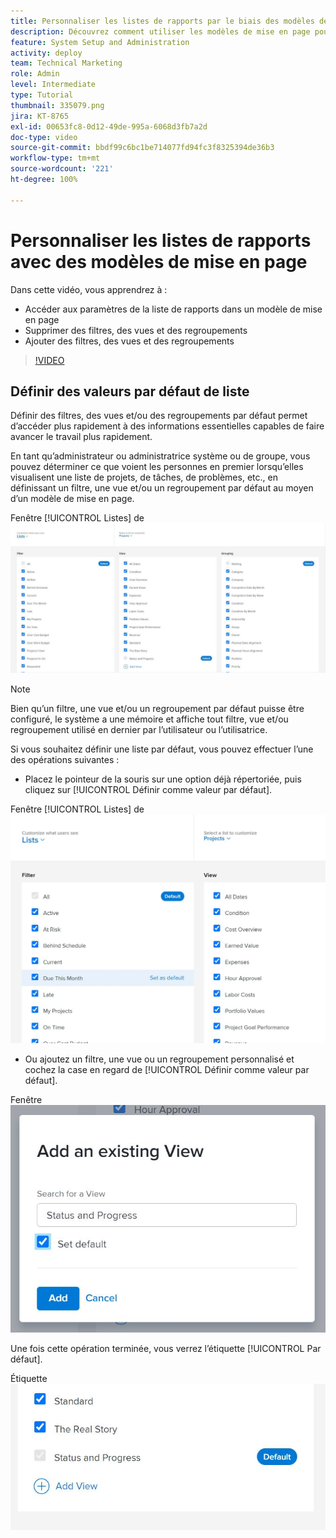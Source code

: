 ```yaml
---
title: Personnaliser les listes de rapports par le biais des modèles de mise en page
description: Découvrez comment utiliser les modèles de mise en page pour ajouter et supprimer des filtres, des vues et des groupes provenant des listes de rapports.
feature: System Setup and Administration
activity: deploy
team: Technical Marketing
role: Admin
level: Intermediate
type: Tutorial
thumbnail: 335079.png
jira: KT-8765
exl-id: 00653fc8-0d12-49de-995a-6068d3fb7a2d
doc-type: video
source-git-commit: bbdf99c6bc1be714077fd94fc3f8325394de36b3
workflow-type: tm+mt
source-wordcount: '221'
ht-degree: 100%

---
```


# Personnaliser les listes de rapports avec des modèles de mise en page

Dans cette vidéo, vous apprendrez à :

* Accéder aux paramètres de la liste de rapports dans un modèle de mise en page
* Supprimer des filtres, des vues et des regroupements
* Ajouter des filtres, des vues et des regroupements

>[!VIDEO](https://video.tv.adobe.com/v/335079/?quality=12&learn=on&enablevpops=1)

## Définir des valeurs par défaut de liste

Définir des filtres, des vues et/ou des regroupements par défaut permet d’accéder plus rapidement à des informations essentielles capables de faire avancer le travail plus rapidement.

En tant qu’administrateur ou administratrice système ou de groupe, vous pouvez déterminer ce que voient les personnes en premier lorsqu’elles visualisent une liste de projets, de tâches, de problèmes, etc., en définissant un filtre, une vue et/ou un regroupement par défaut au moyen d’un modèle de mise en page.

Fenêtre [!UICONTROL Listes] de ![modèles de mise en page](assets/admin-fund-layout-template-default-lists-1-1.JPG)

>[!NOTE]
>
>Bien qu’un filtre, une vue et/ou un regroupement par défaut puisse être configuré, le système a une mémoire et affiche tout filtre, vue et/ou regroupement utilisé en dernier par l’utilisateur ou l’utilisatrice.


Si vous souhaitez définir une liste par défaut, vous pouvez effectuer l’une des opérations suivantes :

* Placez le pointeur de la souris sur une option déjà répertoriée, puis cliquez sur [!UICONTROL Définir comme valeur par défaut].

Fenêtre [!UICONTROL Listes] de ![modèles de mise en page avec [!UICONTROL Définir comme valeur par défaut] visible](assets/admin-fund-layout-template-default-lists-1-2.JPG)

* Ou ajoutez un filtre, une vue ou un regroupement personnalisé et cochez la case en regard de [!UICONTROL Définir comme valeur par défaut].

Fenêtre ![[!UICONTROL Ajouter une vue existante]](assets/admin-fund-layout-template-default-lists-1-3.JPG)

Une fois cette opération terminée, vous verrez l’étiquette [!UICONTROL Par défaut].

Étiquette ![[!UICONTROL Par défaut] en regard de l’option de liste](assets/admin-fund-layout-template-default-lists-1-4.JPG)
